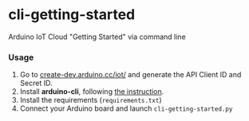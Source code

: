 # cli-getting-started
Arduino IoT Cloud "Getting Started" via command line

### Usage

1. Go to [create-dev.arduino.cc/iot/](https://www.create-dev.arduino.cc/iot/) and generate the API Client ID and Secret ID.
2. Install **arduino-cli**, following [the instruction](https://arduino.github.io/arduino-cli/installation/).
3. Install the requirements (`requirements.txt`)
4. Connect your Arduino board and launch `cli-getting-started.py`
